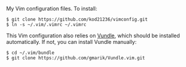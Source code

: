 My Vim configuration files.
To install:

    $ git clone https://github.com/kod21236/vimconfig.git
    $ ln -s ~/.vim/.vimrc ~/.vimrc

This Vim configuration also relies on [Vundle][vundle], which should be
installed automatically. If not, you can install Vundle manually:

    $ cd ~/.vim/bundle
    $ git clone https://github.com/gmarik/Vundle.vim.git

[vundle]: https://github.com/gmarik/Vundle.vim

